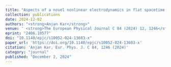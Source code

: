 ```yaml
---
title: "Aspects of a novel nonlinear electrodynamics in flat spacetime and in a gravity-coupled scenario"
collection: publications
date: 2024-12-02
authors: "<strong>Anjan Kar</strong>"
venue: ' <strong>The European Physical Journal C 84 (2024) 12, 1246</strong>'
eprint: "2406.10577"
doi: "10.1140/epjc/s10052-024-13603-x"
paper_url: 'https://doi.org/10.1140/epjc/s10052-024-13603-x'
citation: 'Anjan Kar, Eur. Phys. J. C 84, 1246 (2024)'
category: "journal"
published: "December 2, 2024"
---
```

